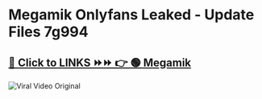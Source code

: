 
 # Megamik Onlyfans Leaked - Update Files 7g994

## <h2><a href="https://clipsfans.com/Megamik&ref=git">🔗 Click to LINKS ⏩⏩ 👉 🟢 Megamik </a></h2>

<a href="https://clipsfans.com/Megamik&ref=git" rel="nofollow" data-target="animated-image.originalLink"><img src="https://i.ibb.co.com/xMMVF88/686577567.gif" alt="Viral Video Original" style="max-width: 100%; display: inline-block;" data-target="animated-image.originalImage"></a>

